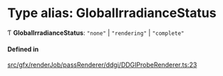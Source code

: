 # Type alias: GlobalIrradianceStatus

Ƭ **GlobalIrradianceStatus**: ``"none"`` \| ``"rendering"`` \| ``"complete"``

#### Defined in

[src/gfx/renderJob/passRenderer/ddgi/DDGIProbeRenderer.ts:23](https://github.com/Orillusion/orillusion/blob/main/src/gfx/renderJob/passRenderer/ddgi/DDGIProbeRenderer.ts#L23)
